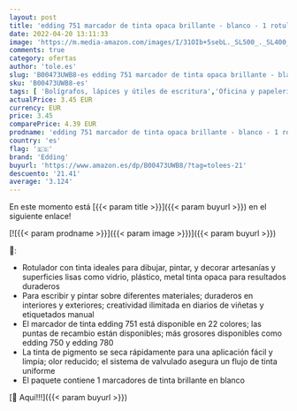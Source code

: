 ```yaml
---
layout: post
title: 'edding 751 marcador de tinta opaca brillante - blanco - 1 rotulador - punta redonda 1-2 mm - rotulador brillante efecto lacado para vidrio  piedras  madera  plástico  papel - color permanente'
date: 2022-04-20 13:11:33
image: 'https://m.media-amazon.com/images/I/31OIb+5sebL._SL500_._SL400_.jpg'
comments: true
category: ofertas
author: 'tole.es'
slug: 'B00473UWB8-es edding 751 marcador de tinta opaca brillante - blanco - 1...'
sku: 'B00473UWB8-es'
tags: [ 'Bolígrafos, lápices y útiles de escritura','Oficina y papelería','Rotuladores permanentes','Rotuladores y subrayadores','edding','rotulador','🇪🇸', ]
actualPrice: 3.45 EUR
currency: EUR
price: 3.45
comparePrice: 4.39 EUR
prodname: 'edding 751 marcador de tinta opaca brillante - blanco - 1 rotulador - punta redonda 1-2 mm - rotulador brillante efecto lacado para vidrio  piedras  madera  plástico  papel - color permanente'
country: 'es'
flag: '🇪🇸'
brand: 'Edding'
buyurl: 'https://www.amazon.es/dp/B00473UWB8/?tag=tolees-21'
descuento: '21.41'
average: '3.124'
---
```


En este momento está [{{< param title >}}]({{< param buyurl >}}) en el siguiente enlace!

[![{{< param prodname >}}]({{< param image >}})]({{< param buyurl >}})

🔎:

- Rotulador con tinta ideales para dibujar, pintar, y decorar artesanías y superficies lisas como vidrio, plástico, metal tinta opaca para resultados duraderos
- Para escribir y pintar sobre diferentes materiales; duraderos en interiores y exteriores; creatividad ilimitada en diarios de viñetas y etiquetados manual
- El marcador de tinta edding 751 está disponible en 22 colores; las puntas de recambio están disponibles; más grosores disponibles como edding 750 y edding 780
- La tinta de pigmento se seca rápidamente para una aplicación fácil y limpia; olor reducido; el sistema de valvulado asegura un flujo de tinta uniforme
- El paquete contiene 1 marcadores de tinta brillante en blanco

[🛒 Aquí!!!]({{< param buyurl >}})
